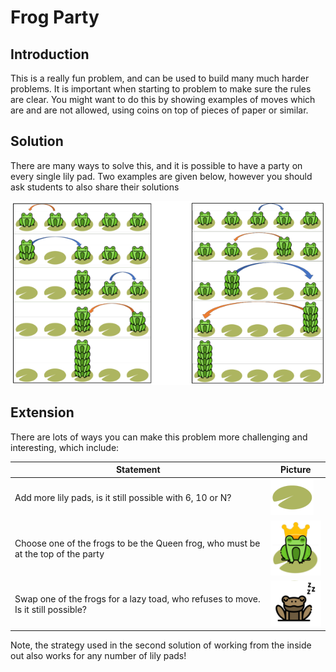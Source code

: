 # Frog Party

## Introduction

This is a really fun problem, and can be used to build many much harder problems. It is important when starting to problem to make sure the rules are clear. You might want to do this by showing examples of moves which are and are not allowed, using coins on top of pieces of paper or similar.

## Solution

There are many ways to solve this, and it is possible to have a party on every single lily pad. Two examples are given below, however you should ask students to also share their solutions

![](../../images/frog-party-3.png)

## Extension

There are lots of ways you can make this problem more challenging and interesting,
which include:   

 |Statement|Picture|
|---|---|
|Add more lily pads, is it still possible with 6, 10 or N?|![](../../images/frog-party-4.png)|
| Choose one of the frogs to be the Queen frog, who must be at the top of the party|![](../../images/frog-party-5.png)|
|Swap one of the frogs for a lazy toad, who refuses to move. Is it still possible?|![](../../images/frog-party-6.png)|


Note, the strategy used in the second solution of working from the inside out also works
for any number of lily pads!